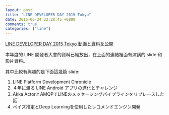 ```yaml
---
layout: post
title: "LINE DEVELOPER DAY 2015 Tokyo"
date: 2015-06-24 22:28:45 +0800
comments: true
categories: ["line"]
---
```


<!-- more -->

[LINE DEVELOPER DAY 2015 Tokyo 動画と資料を公開]

本年度的 LINE 開發者大會的資料已經放出，在上面的連結裡面有演講的 slide 和影片資料。


其中比較有興趣的是下面這幾篇 slide:

1. LINE Platform Development Chronicle
2. ４年に渡る LINE Android アプリの進化とチャレンジ
3. Akka ActorとAMQPでLINEのメッセージングパイプラインをリプレースした話
4. ベイズ推定とDeep Learningを使用したレコメンドエンジン開発


[LINE DEVELOPER DAY 2015 Tokyo 動画と資料を公開]:http://developers.linecorp.com/blog/ja/?p=3523